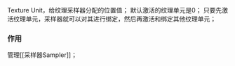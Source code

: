 Texture Unit，给纹理采样器分配的位置值；
默认激活的纹理单元是0；
只要先激活纹理单元，采样器就可以对其进行绑定，然后再激活和绑定其他纹理单元；
### 作用
管理[[采样器Sampler]]；